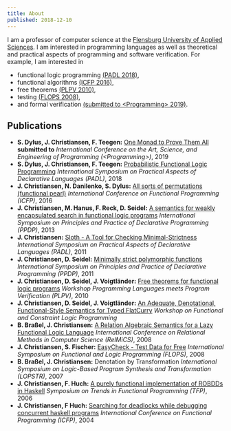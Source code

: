 ```yaml
---
title: About
published: 2018-12-10
---
```


I am a professor of computer science at the
[Flensburg University of Applied Sciences](http://www.hs-flensburg.de). I am
interested in programming languages as well as theoretical and practical aspects of
programming and software verification. For example, I am interested in

* functional logic programming [(PADL 2018)](http://www-ps.informatik.uni-kiel.de/~sad/padl2018-preprint.pdf),
* functional algorithms [(ICFP 2016)](http://informatik.uni-kiel.de/~sad/icfp2016-preprint.pdf),
* free theorems [(PLPV 2010)](http://www.janis-voigtlaender.eu/papers/FreeTheoremsForFunctionalLogicPrograms.pdf),
* testing [(FLOPS 2008)](http://www-ps.informatik.uni-kiel.de/~sebf/data/pub/flops08.pdf),
* and formal verification [(submitted to &lt;Programming&gt; 2019)](https://arxiv.org/pdf/1805.08059.pdf).


## Publications

* **S. Dylus, J. Christiansen, F. Teegen:** [One Monad to Prove Them All](https://arxiv.org/pdf/1805.08059.pdf) **submitted to** *International Conference on the Art, Science, and
Engineering of Programming (&lt;Programming&gt;)*, 2019
* **S. Dylus, J. Christiansen, F. Teegen:** [Probabilistic Functional Logic Programming](http://www-ps.informatik.uni-kiel.de/~sad/padl2018-preprint.pdf) *International Symposium on Practical Aspects of Declarative Languages (PADL)*, 2018
* **J. Christiansen, N. Danilenko, S. Dylus:** [All sorts of permutations (functional pearl)](http://informatik.uni-kiel.de/~sad/icfp2016-preprint.pdf) *International Conference on Functional Programming (ICFP)*, 2016
* **J. Christiansen, M. Hanus, F. Reck, D. Seidel:** [A semantics for weakly encapsulated search in functional logic programs](https://www.informatik.uni-kiel.de/~mh/publications/papers/PPDP13.pdf) *International Symposium on Principles and Practice of Declarative Programming (PPDP)*, 2013
* **J. Christiansen:** [Sloth - A Tool for Checking Minimal-Strictness](http://www.rpe.informatik.uni-kiel.de/de/rechnergestutzte-programmentwicklung/dateien/forschungunddiplomarbeiten/PADL.pdf) *International Symposium on Practical Aspects of Declarative Languages (PADL)*, 2011
* **J. Christiansen, D. Seidel:** [Minimally strict polymorphic functions](http://www.rpe.informatik.uni-kiel.de/de/rechnergestutzte-programmentwicklung/dateien/forschungunddiplomarbeiten/PPDP.pdf) *International Symposium on Principles and Practice of Declarative Programming (PPDP)*, 2011
* **J. Christiansen, D. Seidel, J. Voigtländer:** [Free theorems for functional logic programs](http://www.janis-voigtlaender.eu/papers/FreeTheoremsForFunctionalLogicPrograms.pdf) *Workshop Programming Languages meets Program Verification (PLPV)*, 2010
* **J. Christiansen, D. Seidel, J. Voigtländer:** [An Adequate, Denotational, Functional-Style Semantics for Typed FlatCurry](http://citeseerx.ist.psu.edu/viewdoc/download?doi=10.1.1.186.251&rep=rep1&type=pdf) *Workshop on Functional and Constraint Logic Programming*
* **B. Braßel, J. Christiansen:** [A Relation Algebraic Semantics for a Lazy Functional Logic Language](http://citeseerx.ist.psu.edu/viewdoc/download?doi=10.1.1.91.8678&rep=rep1&type=pdf) *International Conference on Relational Methods in Computer Science (RelMiCS)*, 2008
* **J. Christiansen, S. Fischer:** [EasyCheck - Test Data for Free](http://www-ps.informatik.uni-kiel.de/~sebf/data/pub/flops08.pdf) *International Symposium on Functional and Logic Programming (FLOPS)*, 2008
* **B. Braßel, J. Christiansen:** Denotation by Transformation *International Symposium on Logic-Based Program Synthesis and Transformation (LOPSTR)*, 2007
* **J. Christiansen, F. Huch:** [A purely functional implementation of ROBDDs in Haskell](http://www.cs.nott.ac.uk/~psznhn/TFP2006/Papers/09-ChristiansenHuch-APurelyFunctionalImplementationOfROBDDs.pdf) *Symposium on Trends in Functional Programming (TFP)*, 2006
* **J. Christiansen, F Huch:** [Searching for deadlocks while debugging concurrent haskell programs](http://citeseerx.ist.psu.edu/viewdoc/download?doi=10.1.1.84.220&rep=rep1&type=pdf) *International Conference on Functional Programming (ICFP)*, 2004
